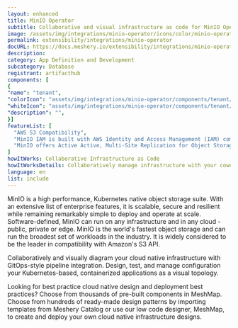 ```yaml
---
layout: enhanced
title: MinIO Operator
subtitle: Collaborative and visual infrastructure as code for MinIO Operator
image: /assets/img/integrations/minio-operator/icons/color/minio-operator-color.svg
permalink: extensibility/integrations/minio-operator
docURL: https://docs.meshery.io/extensibility/integrations/minio-operator
description: 
category: App Definition and Development
subcategory: Database
registrant: artifacthub
components: [
{
"name": "tenant",
"colorIcon": "assets/img/integrations/minio-operator/components/tenant/icons/color/tenant-color.svg",
"whiteIcon": "assets/img/integrations/minio-operator/components/tenant/icons/white/tenant-white.svg",
"description": "",
}]
featureList: [
  "AWS S3 Compatibility",
  "MinIO IAM is built with AWS Identity and Access Management (IAM) compatibility at its core and presents that framework to applications and users no matter the environment.",
  "MinIO offers Active Active, Multi-Site Replication for Object Storage is a key requirement for mission-critical production environments."
]
howItWorks: Collaborative Infrastructure as Code
howItWorksDetails: Collaboratively manage infrastructure with your coworkers synchronously sharing the same designs.
language: en
list: include
---
```

<p>
MinIO is a high performance, Kubernetes native object storage suite. With an extensive list of enterprise features, it is scalable, secure and resilient while remaining remarkably simple to deploy and operate at scale. Software-defined, MinIO can run on any infrastructure and in any cloud - public, private or edge. MinIO is the world's fastest object storage and can run the broadest set of workloads in the industry. It is widely considered to be the leader in compatibility with Amazon's S3 API.
</p>
<p>
    Collaboratively and visually diagram your cloud native infrastructure with GitOps-style pipeline integration. Design, test, and manage configuration your Kubernetes-based, containerized applications as a visual topology.
</p>
<p>
    Looking for best practice cloud native design and deployment best practices? Choose from thousands of pre-built components in MeshMap. Choose from hundreds of ready-made design patterns by importing templates from Meshery Catalog or use our low code designer, MeshMap, to create and deploy your own cloud native infrastructure designs.
</p>
